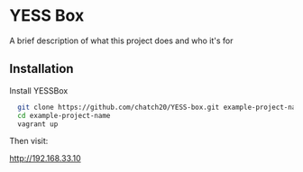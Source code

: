 
# YESS Box

A brief description of what this project does and who it's for


## Installation

Install YESSBox
```bash
  git clone https://github.com/chatch20/YESS-box.git example-project-name
  cd example-project-name
  vagrant up
```

Then visit:

http://192.168.33.10
    
